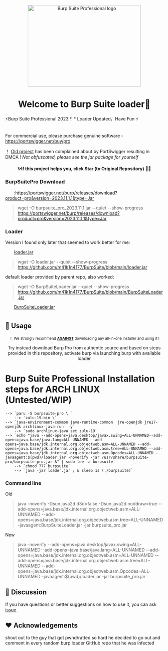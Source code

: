 <p align="center"><img src="https://portswigger.net/burp/communitydownload/images/burp-pro-logo.svg" alt="Burp Suite Professional logo" width="360" height="260"></p>

<h1 align="center">Welcome to Burp Suite loader👋</h1>

  ⚡️Burp Suite Professional 2023.*. * Loader Updated，Have Fun ⚡️<br><br>

For commercial use, please purchase genuine software - https://portswigger.net/buy/pro<br>

  ！ <a href="https://github.com/x-Ai/BurpSuiteLoader" >Old project</a> has been complained about by PortSwigger resulting in DMCA ! *Not obfuscated, please see the jar package for yourself*

</div>


#### **<p align="center" >✨If this project helps you, click Star (to Original Repository) 🥰✨</p>**



### BurpSuitePro Download


&ensp;&ensp;&ensp;&ensp;:https://portswigger.net/burp/releases/download?product=pro&version=2023.11.1.1&type=Jar

> wget -O burpsuite_pro_2023.11.1.jar --quiet --show-progress https://portswigger.net/burp/releases/download?product=pro&version=2023.11.1.1&type=Jar

### Loader

Version I found only later that seemed to work better for me:

&ensp;&ensp;&ensp;&ensp;<a href="https://github.com/m41k1n4177/BurpSuite/blob/main/loader.jar">loader.jar</a>

> wget -O loader.jar --quiet --show-progress https://github.com/m41k1n4177/BurpSuite/blob/main/loader.jar

default loader provided by parent repo, also worked:

> wget -O BurpSuiteLoader.jar --quiet --show-progress https://github.com/m41k1n4177/BurpSuite/blob/main/BurpSuiteLoader.jar

&ensp;&ensp;&ensp;&ensp;<a href="https://raw.githubusercontent.com/x-Ai/BurpSuite/main/BurpSuiteLoader.jar">BurpSuiteLoader.jar</a>



#
## 🚀 Usage


<div align="center">

  <sub>！ We strongly recommend <b><u>AGAINST</u></b> downloading any all-in-one installer and using it ! </sub>
      <p>Try instead download Burp Pro from authentic source and based on steps provided in this repository, activate burp via launching burp with available loader</p>
</div>

# Burp Suite Professional Installation steps for ARCH LINUX (Untested/WIP)
	--> `paru -S burpsuite-pro \ `
        --> `zulu-19-bin \`
	--> `java-environment-common java-runtime-common  jre-openjdk jre17-openjdk archlinux-java-run  -y`
        --> `sudo archlinux-java set zulu-19`
	--> `echo "java --add-opens=java.desktop/javax.swing=ALL-UNNAMED--add-opens=java.base/java.lang=ALL-UNNAMED --add-opens=java.base/jdk.internal.org.objectweb.asm=ALL-UNNAMED --add-opens=java.base/jdk.internal.org.objectweb.asm.tree=ALL-UNNAMED --add-opens=java.base/jdk.internal.org.objectweb.asm.Opcodes=ALL-UNNAMED -javaagent:$(pwd)/loader.jar -noverify -jar /usr/share/burpsuite-pro/burpsuite-pro.jar &" | sudo tee -a burpsuite`
        --> `chmod 777 burpsuite`
        --> `java -jar loader.jar ; & sleep 1s (./burpsuite)`


### Command line

Old

> java -noverify -Dsun.java2d.d3d=false -Dsun.java2d.noddraw=true --add-opens=java.base/jdk.internal.org.objectweb.asm=ALL-UNNAMED --add-opens=java.base/jdk.internal.org.objectweb.asm.tree=ALL-UNNAMED -javaagent:BurpSuiteLoader.jar -jar burpsuite_pro.jar

New

> java  -noverify --add-opens=java.desktop/javax.swing=ALL-UNNAMED--add-opens=java.base/java.lang=ALL-UNNAMED --add-opens=java.base/jdk.internal.org.objectweb.asm=ALL-UNNAMED --add-opens=java.base/jdk.internal.org.objectweb.asm.tree=ALL-UNNAMED --add-opens=java.base/jdk.internal.org.objectweb.asm.Opcodes=ALL-UNNAMED -javaagent:$(pwd)/loader.jar -jar burpsuite_pro.jar



## 📝 Discussion


If you have questions or better suggestions on how to use it, you can ask [issue](https://github.com/m41k1n4177/BurpSuite/issues).


## ❤️ Acknowledgements

shout out to the guy that got pwnd/ratted so hard he decided to go out and comment in every random burp loader GitHub repo that he was infected
